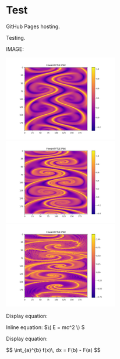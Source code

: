 

<!DOCTYPE html>
<html>
<head>
  <script src="https://polyfill.io/v3/polyfill.min.js?features=es6"></script>
  <script id="MathJax-script" async src="https://cdn.jsdelivr.net/npm/mathjax@3/es5/tex-mml-chtml.js"></script>
</head>
<body>
  <h1>Test</h1>
  <p>GitHub Pages hosting.</p>
  <p>Testing.</p>


  <p>IMAGE:</p>
  <img src="Images/Bickleyjet(200x200).png" alt="A descriptive text about the image" width="300">
  <img src="Images/Bickleyjet(200x200)_mod2.png" alt="A descriptive text about the image" width="300">
  <img src="Images/Bickleyjet(200x200)_mod5.png" alt="A descriptive text about the image" width="300">

  <!-- Inline LaTeX -->
  <p>Display equation:</p>
  <p>Inline equation: $\( E = mc^2 \) $</p>
  
  <!-- Display LaTeX -->
  <p>Display equation:</p>
  <p>$$ \int_{a}^{b} f(x)\, dx = F(b) - F(a) $$</p>
  
</body>
</html>

